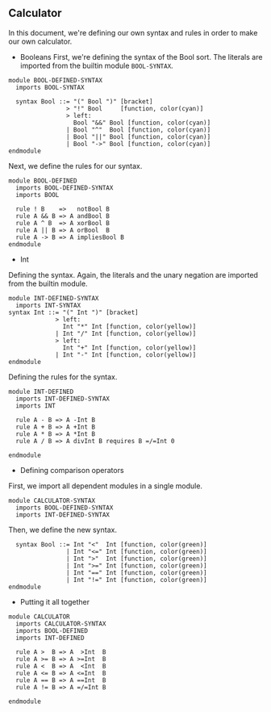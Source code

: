 Calculator
----------
In this document, we're defining our own syntax and rules in order to make our own calculator.

- Booleans
First, we're defining the syntax of the Bool sort. The literals are imported from the builtin module `BOOL-SYNTAX`.
```k
module BOOL-DEFINED-SYNTAX
  imports BOOL-SYNTAX

  syntax Bool ::= "(" Bool ")" [bracket]
                > "!" Bool     [function, color(cyan)]
                > left:
                  Bool "&&" Bool [function, color(cyan)]
                | Bool "^"  Bool [function, color(cyan)]
                | Bool "||" Bool [function, color(cyan)]
                | Bool "->" Bool [function, color(cyan)]
endmodule
```

Next, we define the rules for our syntax.
```k
module BOOL-DEFINED
  imports BOOL-DEFINED-SYNTAX
  imports BOOL

  rule ! B    =>   notBool B
  rule A && B => A andBool B
  rule A ^ B  => A xorBool B
  rule A || B => A orBool  B
  rule A -> B => A impliesBool B
endmodule
```

- Int

Defining the syntax. Again, the literals and the unary negation are imported from the builtin module.
```k
module INT-DEFINED-SYNTAX
  imports INT-SYNTAX
syntax Int ::= "(" Int ")" [bracket]
             > left:
               Int "*" Int [function, color(yellow)]
             | Int "/" Int [function, color(yellow)]
             > left:
               Int "+" Int [function, color(yellow)]
             | Int "-" Int [function, color(yellow)]
endmodule
```

Defining the rules for the syntax.
```k
module INT-DEFINED
  imports INT-DEFINED-SYNTAX
  imports INT

  rule A - B => A -Int B
  rule A + B => A +Int B
  rule A * B => A *Int B
  rule A / B => A divInt B requires B =/=Int 0

endmodule
```

- Defining comparison operators

First, we import all dependent modules in a single module.
```k
module CALCULATOR-SYNTAX
  imports BOOL-DEFINED-SYNTAX
  imports INT-DEFINED-SYNTAX
```

Then, we define the new syntax.
```k
  syntax Bool ::= Int "<"  Int [function, color(green)]
                | Int "<=" Int [function, color(green)]
                | Int ">"  Int [function, color(green)]
                | Int ">=" Int [function, color(green)]
                | Int "==" Int [function, color(green)]
                | Int "!=" Int [function, color(green)]
endmodule
```

- Putting it all together
```k
module CALCULATOR
  imports CALCULATOR-SYNTAX
  imports BOOL-DEFINED
  imports INT-DEFINED

  rule A >  B => A  >Int  B
  rule A >= B => A >=Int  B
  rule A <  B => A  <Int  B
  rule A <= B => A <=Int  B
  rule A == B => A ==Int  B
  rule A != B => A =/=Int B
```

```k
endmodule
```